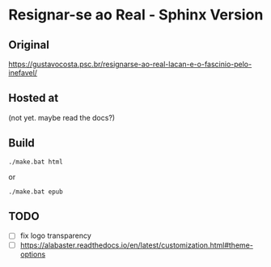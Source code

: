 # Resignar-se ao Real - Sphinx Version

## Original

https://gustavocosta.psc.br/resignarse-ao-real-lacan-e-o-fascinio-pelo-inefavel/

## Hosted at

(not yet. maybe read the docs?)

## Build

    ./make.bat html

or 

    ./make.bat epub

## TODO

- [ ] fix logo transparency
- [ ] https://alabaster.readthedocs.io/en/latest/customization.html#theme-options